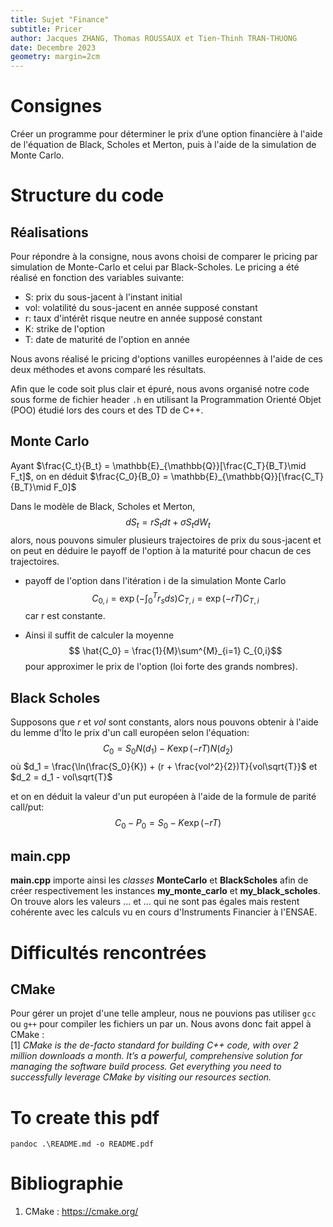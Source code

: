 ```yaml
---
title: Sujet "Finance"
subtitle: Pricer
author: Jacques ZHANG, Thomas ROUSSAUX et Tien-Thinh TRAN-THUONG
date: Decembre 2023
geometry: margin=2cm
---
```



# Consignes
Créer un programme pour déterminer le prix d’une option financière à l'aide de l'équation de Black, Scholes et Merton,
puis à l'aide de la simulation de Monte Carlo.

# Structure du code
## Réalisations
Pour répondre à la consigne, nous avons choisi de comparer le pricing par simulation de Monte-Carlo et celui par Black-Scholes.
Le pricing a été réalisé en fonction des variables suivante:  
 - S: prix du sous-jacent à l'instant initial
 - vol: volatilité du sous-jacent en année supposé constant
 - r: taux d'intérêt risque neutre en année supposé constant
 - K: strike de l'option
 - T: date de maturité de l'option en année    

Nous avons réalisé le pricing d'options vanilles européennes à l'aide de ces deux méthodes et avons comparé les résultats.

Afin que le code soit plus clair et épuré, nous avons organisé notre code sous forme de fichier header `.h` en utilisant la Programmation Orienté Objet (POO) étudié lors des cours et des TD de C++.

## Monte Carlo
Ayant $\frac{C_t}{B_t} = \mathbb{E}_{\mathbb{Q}}[\frac{C_T}{B_T}\mid F_t]$, on en déduit $\frac{C_0}{B_0} = \mathbb{E}_{\mathbb{Q}}[\frac{C_T}{B_T}\mid F_0]$

Dans le modèle de Black, Scholes et Merton, $$ dS_t = rS_tdt+\sigma S_tdW_t$$ alors, nous pouvons simuler plusieurs trajectoires de prix du sous-jacent et on peut en déduire le payoff de l'option à la maturité pour chacun de ces trajectoires.


- payoff de l'option dans l'itération i de la simulation Monte Carlo $$C_{0,i} = \exp (-\int^{T}_{0}r_s ds) C_{T,i} = \exp (-rT) C_{T,i}$$ car r est constante.

- Ainsi il suffit de calculer la moyenne $$ \hat{C_0} = \frac{1}{M}\sum^{M}_{i=1} C_{0,i}$$ pour approximer le prix de l'option (loi forte des grands nombres).


## Black Scholes
Supposons que $r$ et $vol$ sont constants, alors nous pouvons obtenir à l'aide du lemme d'Îto le prix d'un call européen selon l'équation: 
 $$C_{0} = S_0 N(d_1) - K\exp (-rT)N(d_2)$$
 où $d_1 = \frac{\ln(\frac{S_0}{K}) + (r + \frac{vol^2}{2})T}{vol\sqrt{T}}$ et $d_2 = d_1 - vol\sqrt{T}$

 et on en déduit la valeur d'un put européen à l'aide de la formule de parité call/put:
 $$C_0-P_0 = S_0 - K\exp{(-rT)}$$

## main.cpp
**main.cpp** importe ainsi les *classes* **MonteCarlo** et **BlackScholes** afin de créer respectivement les instances **my_monte_carlo** et **my_black_scholes**. On trouve alors les valeurs ... et ... qui ne sont pas égales mais restent cohérente avec les calculs vu en cours d'Instruments Financier à l'ENSAE.

# Difficultés rencontrées
## CMake
Pour gérer un projet d'une telle ampleur, nous ne pouvions pas utiliser `gcc` ou `g++` pour compiler les fichiers un par un. Nous avons donc fait appel à CMake :  
[1] *CMake is the de-facto standard for building C++ code, with over 2 million downloads a month. It’s a powerful, comprehensive solution for managing the software build process. Get everything you need to successfully leverage CMake by visiting our resources section.*

# To create this pdf
```
pandoc .\README.md -o README.pdf  
```


# Bibliographie
 1. CMake : https://cmake.org/